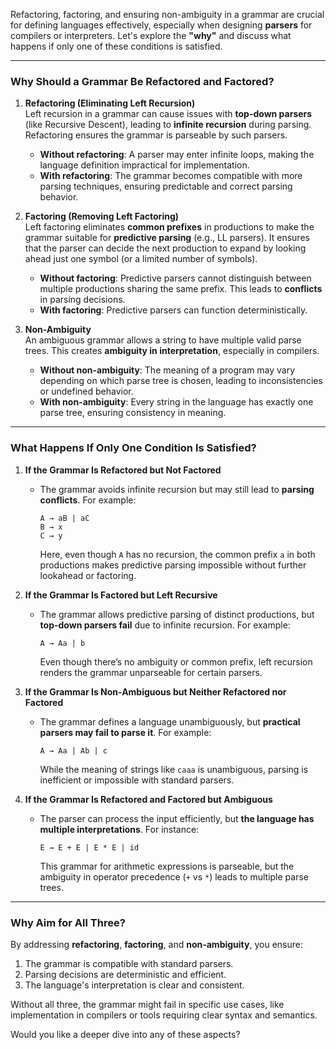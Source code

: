Refactoring, factoring, and ensuring non-ambiguity in a grammar are crucial for defining languages effectively, especially when designing **parsers** for compilers or interpreters. Let's explore the **"why"** and discuss what happens if only one of these conditions is satisfied.

---

### Why Should a Grammar Be Refactored and Factored?

1. **Refactoring (Eliminating Left Recursion)**  
    Left recursion in a grammar can cause issues with **top-down parsers** (like Recursive Descent), leading to **infinite recursion** during parsing. Refactoring ensures the grammar is parseable by such parsers.
    
    - **Without refactoring**: A parser may enter infinite loops, making the language definition impractical for implementation.
    - **With refactoring**: The grammar becomes compatible with more parsing techniques, ensuring predictable and correct parsing behavior.
2. **Factoring (Removing Left Factoring)**  
    Left factoring eliminates **common prefixes** in productions to make the grammar suitable for **predictive parsing** (e.g., LL parsers). It ensures that the parser can decide the next production to expand by looking ahead just one symbol (or a limited number of symbols).
    
    - **Without factoring**: Predictive parsers cannot distinguish between multiple productions sharing the same prefix. This leads to **conflicts** in parsing decisions.
    - **With factoring**: Predictive parsers can function deterministically.
3. **Non-Ambiguity**  
    An ambiguous grammar allows a string to have multiple valid parse trees. This creates **ambiguity in interpretation**, especially in compilers.
    
    - **Without non-ambiguity**: The meaning of a program may vary depending on which parse tree is chosen, leading to inconsistencies or undefined behavior.
    - **With non-ambiguity**: Every string in the language has exactly one parse tree, ensuring consistency in meaning.

---

### What Happens If Only One Condition Is Satisfied?

1. **If the Grammar Is Refactored but Not Factored**
    
    - The grammar avoids infinite recursion but may still lead to **parsing conflicts**. For example:
        
        ```plaintext
        A → aB | aC
        B → x
        C → y
        ```
        
        Here, even though `A` has no recursion, the common prefix `a` in both productions makes predictive parsing impossible without further lookahead or factoring.
2. **If the Grammar Is Factored but Left Recursive**
    
    - The grammar allows predictive parsing of distinct productions, but **top-down parsers fail** due to infinite recursion. For example:
        
        ```plaintext
        A → Aa | b
        ```
        
        Even though there’s no ambiguity or common prefix, left recursion renders the grammar unparseable for certain parsers.
3. **If the Grammar Is Non-Ambiguous but Neither Refactored nor Factored**
    
    - The grammar defines a language unambiguously, but **practical parsers may fail to parse it**. For example:
        
        ```plaintext
        A → Aa | Ab | c
        ```
        
        While the meaning of strings like `caaa` is unambiguous, parsing is inefficient or impossible with standard parsers.
4. **If the Grammar Is Refactored and Factored but Ambiguous**
    
    - The parser can process the input efficiently, but **the language has multiple interpretations**. For instance:
        
        ```plaintext
        E → E + E | E * E | id
        ```
        
        This grammar for arithmetic expressions is parseable, but the ambiguity in operator precedence (`+` vs `*`) leads to multiple parse trees.

---

### Why Aim for All Three?

By addressing **refactoring**, **factoring**, and **non-ambiguity**, you ensure:

1. The grammar is compatible with standard parsers.
2. Parsing decisions are deterministic and efficient.
3. The language's interpretation is clear and consistent.

Without all three, the grammar might fail in specific use cases, like implementation in compilers or tools requiring clear syntax and semantics.

Would you like a deeper dive into any of these aspects?